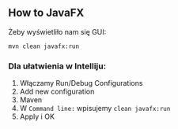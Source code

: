 ## How to JavaFX
Żeby wyświetliło nam się GUI:
```
mvn clean javafx:run
```

### Dla ułatwienia w Intelliju:
1. Włączamy Run/Debug Configurations
1. Add new configuration
1. Maven
1. W `Command line:` wpisujemy `clean javafx:run`
1. Apply i OK